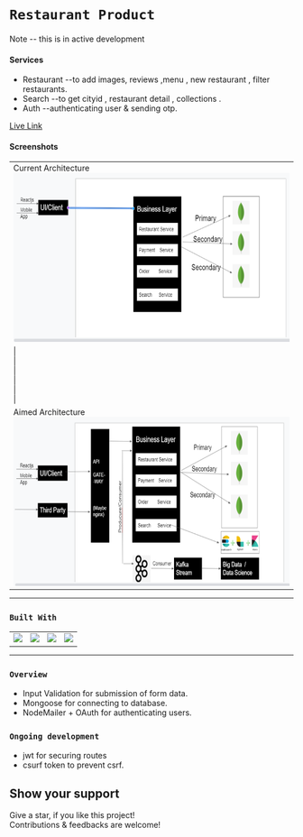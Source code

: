 # `Restaurant Product`
Note -- this is in active development

#### Services
- Restaurant --to add images, reviews ,menu , new restaurant , filter restaurants.
- Search     --to get cityid , restaurant detail , collections .
- Auth       --authenticating user & sending otp. 

[Live Link](https://eathub-nbackend.herokuapp.com)

#### Screenshots

<table>
  <tr>
    <td>Current Architecture<img src="./pics/current.png" height=300 width=900 ></td>
  </tr>
  <tr><td>
			| <br />
			| <br />
			| <br />
			| <br />
			| <br />
			| <br />
  </td></tr>
  <tr>
   <td>Aimed Architecture<img src="./pics/final.png" height=300 width=900></td>
  </tr>
</table>

<hr/>

### `Built With`

<table  align=center>
  <tr>
 <td align=center> <img src="https://upload.wikimedia.org/wikipedia/commons/thumb/d/d9/Node.js_logo.svg/1280px-Node.js_logo.svg.png"  height=100  ></td>
     <td align=center> <img src="https://miro.medium.com/max/1400/1*XP-mZOrIqX7OsFInN2ngRQ.png"  height=100  ></td>
	 <td align=center> <img src="https://cdn.iconscout.com/icon/free/png-512/mongodb-4-1175139.png"  height=100  ></td>
     <td align=center> <img src="https://res.cloudinary.com/practicaldev/image/fetch/s--7f5GjxUW--/c_limit%2Cf_auto%2Cfl_progressive%2Cq_auto%2Cw_880/https://thepracticaldev.s3.amazonaws.com/i/c29t9uc8roz8g9rddbqs.png"  height=100  ></td>
 
 </tr>
 
</table>

<hr/>

### `Overview`

- Input Validation for submission of form data.
- Mongoose for connecting to database.
- NodeMailer + OAuth for authenticating users.


### `Ongoing development`
- jwt for securing routes 
- csurf token to prevent csrf.

## Show your support

Give a star, if you like this project! <br />
Contributions & feedbacks are welcome!

